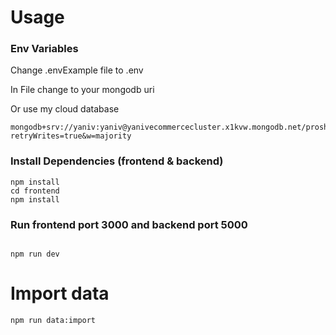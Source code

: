 # Usage

### Env Variables

Change .envExample file to .env 

In File change to your mongodb uri

Or use my cloud database

```
mongodb+srv://yaniv:yaniv@yanivecommercecluster.x1kvw.mongodb.net/proshop?retryWrites=true&w=majority
```


### Install Dependencies (frontend & backend)

```
npm install
cd frontend
npm install
```

### Run frontend port 3000 and backend port 5000

```

npm run dev

```


# Import data

```
npm run data:import
```